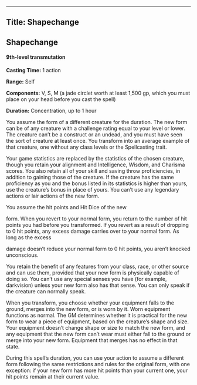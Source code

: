 -------------------------
Title: Shapechange
-------------------------

## Shapechange

#### 9th-level transmutation


**Casting Time:** 1 action

**Range:** Self

**Components:** V, S, M (a jade circlet worth at least 1,500
gp, which you must place on your head before you cast the spell)

**Duration:** Concentration, up to 1 hour


You assume the form of a different creature for the duration. The new
form can be of any creature with a challenge rating equal to your level
or lower. The creature can’t be a construct or an undead, and you must
have seen the sort of creature at least once. You transform into an
average example of that creature, one without any class levels or the
Spellcasting trait.

Your game statistics are replaced by the statistics of the chosen
creature, though you retain your alignment and Intelligence, Wisdom, and
Charisma scores. You also retain all of your skill and saving throw
proficiencies, in addition to gaining those of the creature. If the
creature has the same proficiency as you and the bonus listed in its
statistics is higher than yours, use the creature’s bonus in place of
yours. You can’t use any legendary actions or lair actions of the new
form.

You assume the hit points and Hit Dice of the new

form. When you revert to your normal form, you return to the number of
hit points you had before you transformed. If you revert as a result of
dropping to 0 hit points, any excess damage carries over to your normal
form. As long as the excess

damage doesn’t reduce your normal form to 0 hit points, you aren’t
knocked unconscious.

You retain the benefit of any features from your class, race, or other
source and can use them, provided that your new form is physically
capable of doing so. You can’t use any special senses you have (for
example, darkvision) unless your new form also has that sense. You can
only speak if the creature can normally speak.

When you transform, you choose whether your equipment falls to the
ground, merges into the new form, or is worn by it. Worn equipment
functions as normal. The GM determines whether it is practical for the
new form to wear a piece of equipment, based on the creature’s shape and
size. Your equipment doesn’t change shape or size to match the new form,
and any equipment that the new form can’t wear must either fall to the
ground or merge into your new form. Equipment that merges has no effect
in that state.

During this spell’s duration, you can use your action to assume a
different form following the same restrictions and rules for the
original form, with one exception: if your new form has more hit points
than your current one, your hit points remain at their current value.


